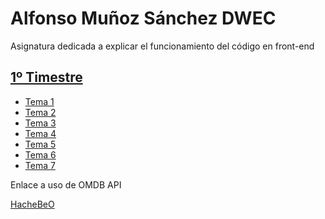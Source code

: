 # Alfonso Muñoz Sánchez DWEC

Asignatura dedicada a explicar el funcionamiento del código en front-end


## [1º Timestre](https://alfonmnz.github.io/DWEC/1ºTrimestre)

* [Tema 1](https://alfonMnz.github.io/DWEC/1ºTrimestre/Tema%201)
* [Tema 2](https://alfonMnz.github.io/DWEC/1ºTrimestre/Tema2)
* [Tema 3](https://alfonMnz.github.io/DWEC/1ºTrimestre/Tema3)
* [Tema 4](https://alfonMnz.github.io/DWEC/1ºTrimestre/Tema4)
* [Tema 5](https://alfonMnz.github.io/DWEC/1ºTrimestre/Tema5)
* [Tema 6](https://alfonMnz.github.io/DWEC/1ºTrimestre/Tema6)
* [Tema 7](https://alfonMnz.github.io/DWEC/1ºTrimestre/Tema7)


Enlace a uso de OMDB API

[HacheBeO](http://alfonmnz.github.io/DWEC/HacheBeO/index.html)

